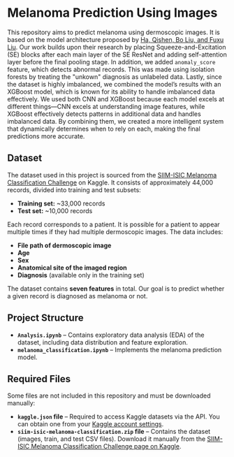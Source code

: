 # Melanoma Prediction Using Images  

This repository aims to predict melanoma using dermoscopic images. It is based on the model architecture proposed by [Ha, Qishen, Bo Liu, and Fuxu Liu](https://arxiv.org/pdf/2010.05351v1). Our work builds upon their research by placing Squeeze-and-Excitation (SE) blocks after each main layer of the SE ResNet and adding self-attention layer before the final pooling stage. In addition, we added `anomaly_score` feature, which detects abnormal records. This was made using isolation forests by treating the "unkown" diagnosis as unlabeled data. Lastly, since the dataset is highly imbalanced, we combined the model’s results with an XGBoost model, which is known for its ability to handle imbalanced data effectively. We used both CNN and XGBoost because each model excels at different things—CNN excels at understanding image features, while XGBoost effectively detects patterns in additional data and handles imbalanced data. By combining them, we created a more intelligent system that dynamically determines when to rely on each, making the final predictions more accurate.



## Dataset  

The dataset used in this project is sourced from the [SIIM-ISIC Melanoma Classification Challenge](https://www.kaggle.com/competitions/siim-isic-melanoma-classification/overview) on Kaggle. It consists of approximately 44,000 records, divided into training and test subsets:  

- **Training set:** ~33,000 records  
- **Test set:** ~10,000 records  

Each record corresponds to a patient. It is possible for a patient to appear multiple times if they had multiple dermoscopic images. The data includes:

- **File path of dermoscopic image**  
- **Age**  
- **Sex**  
- **Anatomical site of the imaged region**  
- **Diagnosis** (available only in the training set)  

The dataset contains **seven features** in total. Our goal is to predict whether a given record is diagnosed as melanoma or not.

## Project Structure  

- **`Analysis.ipynb`** – Contains exploratory data analysis (EDA) of the dataset, including data distribution and feature exploration.  
- **`melanoma_classification.ipynb`** – Implements the melanoma prediction model.  

## Required Files  

Some files are not included in this repository and must be downloaded manually:  

- **`kaggle.json` file** – Required to access Kaggle datasets via the API. You can obtain one from your [Kaggle account settings](https://www.kaggle.com/settings).  
- **`siim-isic-melanoma-classification.zip` file** – Contains the dataset (images, train, and test CSV files). Download it manually from the [SIIM-ISIC Melanoma Classification Challenge page on Kaggle](https://www.kaggle.com/competitions/siim-isic-melanoma-classification/data).  

